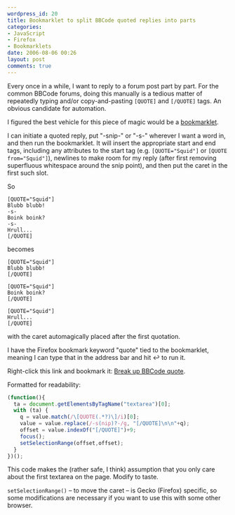 ```yaml
---
wordpress_id: 20
title: Bookmarklet to split BBCode quoted replies into parts
categories:
- JavaScript
- Firefox
- Bookmarklets
date: 2006-08-06 00:26
layout: post
comments: true
---
```

Every once in a while, I want to reply to a forum post part by part. For the common BBCode forums, doing this manually is a tedious matter of repeatedly typing and/or copy-and-pasting <code>[QUOTE]</code> and <code>[/QUOTE]</code> tags. An obvious candidate for automation.


<!--more-->

I figured the best vehicle for this piece of magic would be a <a href="http://en.wikipedia.org/wiki/Bookmarklet">bookmarklet</a>.

I can initiate a quoted reply, put "-snip-" or "-s-" wherever I want a word in, and then run the bookmarklet. It will insert the appropriate start and end tags, including any attributes to the start tag (e.g. <code>[QUOTE="Squid"]</code> or <code>[QUOTE from="Squid"]</code>), newlines to make room for my reply (after first removing superfluous whitespace around the snip point), and then put the caret in the first such slot.

So
``` text
[QUOTE="Squid"]
Blubb blubb!
-s-
Boink boink?
-s-
Hrull...
[/QUOTE]
```
 becomes
``` text
[QUOTE="Squid"]
Blubb blubb!
[/QUOTE]

[QUOTE="Squid"]
Boink boink?
[/QUOTE]

[QUOTE="Squid"]
Hrull...
[/QUOTE]
```
with the caret automagically placed after the first quotation.

I have the Firefox bookmark keyword "quote" tied to the bookmarklet, meaning I can type that in the address bar and hit &#x21A9; to run it.

Right-click this link and bookmark it: <a href='javascript:(function(){ ta = document.getElementsByTagName("textarea")[0]; with (ta) { q = value.match(/\[QUOTE(.*?)\]/i)[0]; value = value.replace(/\s*-s(nip)?-\s*/g, "[/QUOTE]\n\n"+q); offset = value.indexOf("[/QUOTE]")+9; focus(); setSelectionRange(offset,offset); } })();'>Break up BBCode quote</a>.

Formatted for readability:

``` javascript
(function(){
  ta = document.getElementsByTagName("textarea")[0];
  with (ta) {
    q = value.match(/\[QUOTE(.*?)\]/i)[0];
    value = value.replace(/-s(nip)?-/g, "[/QUOTE]\n\n"+q);
    offset = value.indexOf("[/QUOTE]")+9;
    focus();
    setSelectionRange(offset,offset);
  }
})();
```

This code makes the (rather safe, I think) assumption that you only care about the first textarea on the page. Modify to taste.

<code>setSelectionRange()</code> &ndash; to move the caret &ndash; is Gecko (Firefox) specific, so some modifications are necessary if you want to use this with some other browser.

